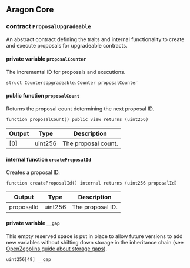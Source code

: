 ## Aragon Core

###  contract `ProposalUpgradeable`

An abstract contract defining the traits and internal functionality to create and execute proposals for upgradeable contracts.

#### private variable `proposalCounter`

The incremental ID for proposals and executions.

```solidity
struct CountersUpgradeable.Counter proposalCounter 
```

#### public function `proposalCount`

Returns the proposal count determining the next proposal ID.

```solidity
function proposalCount() public view returns (uint256) 
```

| Output | Type | Description |
| ------ | ---- | ----------- |
| [0] | uint256 | The proposal count. |

#### internal function `createProposalId`

Creates a proposal ID.

```solidity
function createProposalId() internal returns (uint256 proposalId) 
```

| Output | Type | Description |
| ------ | ---- | ----------- |
| proposalId | uint256 | The proposal ID. |

#### private variable `__gap`

This empty reserved space is put in place to allow future versions to add new variables without shifting down storage in the inheritance chain (see [OpenZepplins guide about storage gaps](https://docs.openzeppelin.com/contracts/4.x/upgradeable#storage_gaps)).

```solidity
uint256[49] __gap 
```

